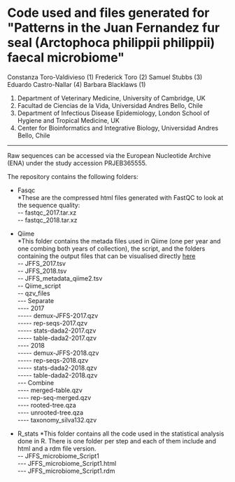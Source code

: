 # Code used and files generated for "Patterns in the Juan Fernandez fur seal (Arctophoca philippii philippii) faecal microbiome"

Constanza Toro-Valdivieso (1)
Frederick Toro (2)
Samuel Stubbs (3)
Eduardo Castro-Nallar (4)
Barbara Blacklaws (1)

1. Department of Veterinary Medicine, University of Cambridge, UK
2. Facultad de Ciencias de la Vida, Universidad Andres Bello, Chile
3. Department of Infectious Disease Epidemiology, London School of Hygiene and Tropical Medicine, UK
4. Center for Bioinformatics and Integrative Biology, Universidad Andres Bello, Chile
-------------------------------------------------------------------------------------
Raw sequences can be accessed via the European Nucleotide Archive (ENA) under the study accession PRJEB365555.

The repository contains the following folders:

- Fasqc   
*These are the compressed html files generated with FastQC to look at the sequence quality:  
-- fastqc_2017.tar.xz  
-- fastqc_2018.tar.xz  
  
- Qiime  
*This folder contains the metada files used in Qiime (one per year and one combing both years of collection), the script, and the folders containing the output files that can be visualised directly [here](https://view.qiime2.org/)  
-- JFFS_2017.tsv  
-- JFFS_2018.tsv  
-- JFFS_metadata_qiime2.tsv  
-- Qiime_script  
-- qzv_files  
--- Separate  
---- 2017  
----- demux-JFFS-2017.qzv  
----- rep-seqs-2017.qzv  
----- stats-dada2-2017.qzv  
----- table-dada2-2017.qzv  
---- 2018  
----- demux-JFFS-2018.qzv  
----- rep-seqs-2018.qzv  
----- stats-dada2-2018.qzv  
----- table-dada2-2018.qzv  
--- Combine  
---- merged-table.qzv  
---- rep-seq-merged.qzv  
---- rooted-tree.qza  
---- unrooted-tree.qza  
---- taxonomy_silva132.qzv  
  
- R_stats
*This folder contains all the code used in the statistical analysis done in R. There is one folder per step and each of them include and html and a rdm file version.  
-- JFFS_microbiome_Script1  
--- JFFS_microbiome_Script1.html  
--- JFFS_microbiome_Script1.rdm
